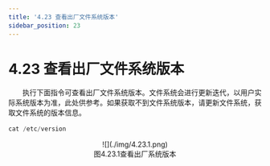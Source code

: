 ```yaml
---
title: '4.23 查看出厂文件系统版本'
sidebar_position: 23
---
```


# 4.23 查看出厂文件系统版本

&emsp;&emsp;执行下面指令可查看出厂文件系统版本。文件系统会进行更新迭代，以用户实际系统版本为准，此处供参考。如果获取不到文件系统版本，请更新文件系统，获取文件系统的版本信息。

```c#
cat /etc/version
```

<center>
![](./img/4.23.1.png)<br />
图4.23.1查看出厂系统版本
</center>
